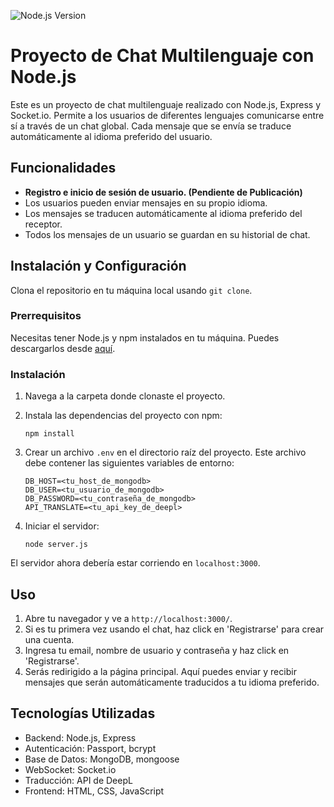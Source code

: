 ![Node.js Version](https://img.shields.io/badge/node-20.0.0-brightgreen)

# Proyecto de Chat Multilenguaje con Node.js

Este es un proyecto de chat multilenguaje realizado con Node.js, Express y Socket.io. Permite a los usuarios de diferentes lenguajes comunicarse entre sí a través de un chat global. Cada mensaje que se envía se traduce automáticamente al idioma preferido del usuario.

## Funcionalidades

- **Registro e inicio de sesión de usuario. (Pendiente de Publicación)**
- Los usuarios pueden enviar mensajes en su propio idioma.
- Los mensajes se traducen automáticamente al idioma preferido del receptor.
- Todos los mensajes de un usuario se guardan en su historial de chat.

## Instalación y Configuración

Clona el repositorio en tu máquina local usando `git clone`.

### Prerrequisitos

Necesitas tener Node.js y npm instalados en tu máquina. Puedes descargarlos desde [aquí](https://nodejs.org/).

### Instalación

1. Navega a la carpeta donde clonaste el proyecto.

2. Instala las dependencias del proyecto con npm:
    ```shell
    npm install
    ```
   
3. Crear un archivo `.env` en el directorio raíz del proyecto. Este archivo debe contener las siguientes variables de entorno:
    ```shell
    DB_HOST=<tu_host_de_mongodb>
    DB_USER=<tu_usuario_de_mongodb>
    DB_PASSWORD=<tu_contraseña_de_mongodb>
    API_TRANSLATE=<tu_api_key_de_deepl>
    ```

4. Iniciar el servidor:
    ```shell
    node server.js
    ```

El servidor ahora debería estar corriendo en `localhost:3000`.

## Uso

1. Abre tu navegador y ve a `http://localhost:3000/`.
2. Si es tu primera vez usando el chat, haz click en 'Registrarse' para crear una cuenta.
3. Ingresa tu email, nombre de usuario y contraseña y haz click en 'Registrarse'.
4. Serás redirigido a la página principal. Aquí puedes enviar y recibir mensajes que serán automáticamente traducidos a tu idioma preferido.

## Tecnologías Utilizadas

- Backend: Node.js, Express
- Autenticación: Passport, bcrypt
- Base de Datos: MongoDB, mongoose
- WebSocket: Socket.io
- Traducción: API de DeepL
- Frontend: HTML, CSS, JavaScript
